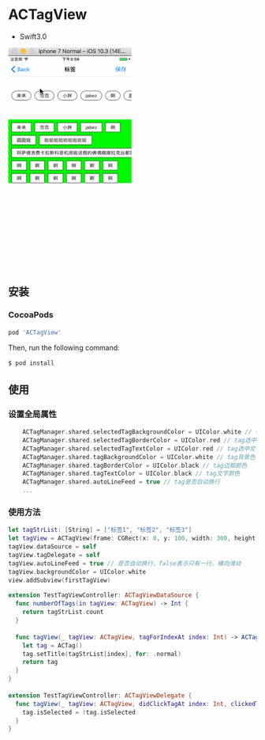 # ACTagView

* Swift3.0

<img width="250" height="445" src="https://raw.githubusercontent.com/ChaselAn/ACTagView/master/ACTagView.gif"/>

## 安装

### CocoaPods    

```ruby
pod 'ACTagView'
```

Then, run the following command:

```bash
$ pod install
```

## 使用
### 设置全局属性
```swift
    ACTagManager.shared.selectedTagBackgroundColor = UIColor.white // tag选中背景色
    ACTagManager.shared.selectedTagBorderColor = UIColor.red // tag选中边框颜色
    ACTagManager.shared.selectedTagTextColor = UIColor.red // tag选中文字颜色
    ACTagManager.shared.tagBackgroundColor = UIColor.white // tag背景色
    ACTagManager.shared.tagBorderColor = UIColor.black // tag边框颜色
    ACTagManager.shared.tagTextColor = UIColor.black // tag文字颜色
    ACTagManager.shared.autoLineFeed = true // tag是否自动换行
    ...
```

### 使用方法

```swift
let tagStrList: [String] = ["标签1", "标签2", "标签3"]
let tagView = ACTagView(frame: CGRect(x: 0, y: 100, width: 300, height: 50))
tagView.dataSource = self
tagView.tagDelegate = self
tagView.autoLineFeed = true // 是否自动换行，false表示只有一行，横向滑动
tagView.backgroundColor = UIColor.white
view.addSubview(firstTagView)
```

```swift
extension TestTagViewController: ACTagViewDataSource {
  func numberOfTags(in tagView: ACTagView) -> Int {
    return tagStrList.count
  }
  
  func tagView(_ tagView: ACTagView, tagForIndexAt index: Int) -> ACTag {
    let tag = ACTag()
    tag.setTitle(tagStrList[index], for: .normal)
    return tag
  }
}

extension TestTagViewController: ACTagViewDelegate {
  func tagView(_ tagView: ACTagView, didClickTagAt index: Int, clickedTag tag: ACTag) {
    tag.isSelected = !tag.isSelected
  }
}
```